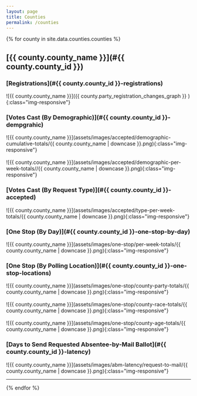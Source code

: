 ```yaml
---
layout: page
title: Counties
permalink: /counties
---
```


{% for county in site.data.counties.counties %}

## [{{ county.county_name }}](#{{ county.county_id }})

### [Registrations](#{{ county.county_id }}-registrations)

![{{ county.county_name }}]({{  county.party_registration_changes_graph  }} ){:class="img-responsive"}


### [Votes Cast (By Demographic)](#{{ county.county_id }}-dempgrahic)

![{{ county.county_name }}](assets/images/accepted/demographic-cumulative-totals/{{ county.county_name | downcase }}.png){:class="img-responsive"}
<br/><br/>
![{{ county.county_name }}](assets/images/accepted/demographic-per-week-totals//{{ county.county_name | downcase }}.png){:class="img-responsive"}


### [Votes Cast (By Request Type)](#{{ county.county_id }}-accepted)

![{{ county.county_name }}](assets/images/accepted/type-per-week-totals/{{ county.county_name | downcase }}.png){:class="img-responsive"}


### [One Stop (By Day)](#{{ county.county_id }}-one-stop-by-day)

![{{ county.county_name }}](assets/images/one-stop/per-week-totals/{{ county.county_name | downcase }}.png){:class="img-responsive"}


### [One Stop (By Polling Location)](#{{ county.county_id }}-one-stop-locations)

![{{ county.county_name }}](assets/images/one-stop/county-party-totals/{{ county.county_name | downcase }}.png){:class="img-responsive"}
<br/><br/>
![{{ county.county_name }}](assets/images/one-stop/county-race-totals/{{ county.county_name | downcase }}.png){:class="img-responsive"}
<br/><br/>
![{{ county.county_name }}](assets/images/one-stop/county-age-totals/{{ county.county_name | downcase }}.png){:class="img-responsive"}


### [Days to Send Requested Absentee-by-Mail Ballot](#{{ county.county_id }}-latency)

![{{ county.county_name }}](assets/images/abm-latency/request-to-mail/{{ county.county_name | downcase }}.png){:class="img-responsive"}

---------------------------------------
{% endfor %}
